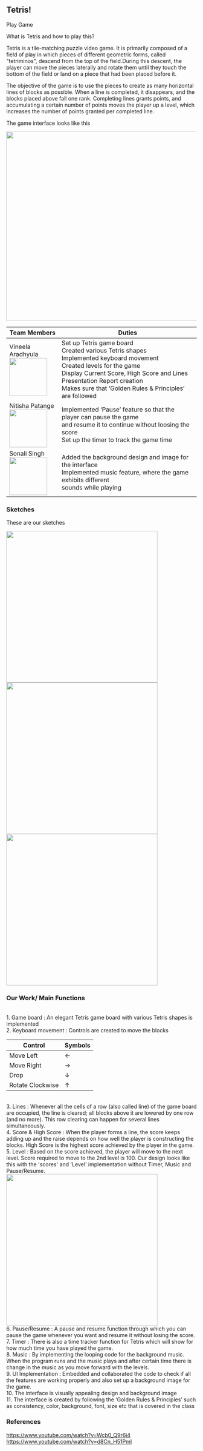 <section class="Tetris!">
 <h2>Tetris!</h2>
</section>

<p><ahref="https://hci-game-interface.github.io/Project-2---Tetris/">Play Game</a></p>

What is Tetris and how to play this?

Tetris is a tile-matching puzzle video game. It is primarily composed of a field of play in which pieces of different geometric forms, called "tetriminos", descend from the top of the field.During this descent, the player can move the pieces laterally and rotate them until they touch the bottom of the field or land on a piece that had been placed before it. 

The objective of the game is to use the pieces to create as many horizontal lines of blocks as possible. When a line is completed, it disappears, and the blocks placed above fall one rank. Completing lines grants points, and accumulating a certain number of points moves the player up a level, which increases the number of points granted per completed line.

The game interface looks like this

<img src="https://user-images.githubusercontent.com/58001098/70393481-f7778d80-19af-11ea-88a0-5279215c2990.gif" width="700" height="500">

| Team Members      | Duties                                                                                                                                                                                                                                                                                                                                                                                                                                                                        |
|-------------------|-------------------------------------------------------------------------------------------------------------------------------------------------------------------------------------------------------------------------------------------------------------------------------------------------------------------------------------------------------------------------------------------------------------------------------------------------------------------------------|
| Vineela Aradhyula <br><img src="https://user-images.githubusercontent.com/58001098/69386331-f80de580-0c87-11ea-9ef6-67ca9ca6e530.jpg" width="100"> | Set up Tetris game board<br>Created various Tetris shapes<br>Implemented keyboard movement<br>Created levels for the game<br>Display Current Score, High Score and Lines<br>Presentation Report creation<br>Makes sure that ‘Golden Rules & Principles’ are followed |
| Nitisha Patange  <br><img src="https://user-images.githubusercontent.com/58001098/69386759-1fb17d80-0c89-11ea-851f-673eed82470f.jpeg" width="100">  | Implemented ‘Pause’ feature so that the player can pause the game <br>and resume it to continue without loosing the score<br>Set up the timer to track the game time                                                                                                                                                                                                                                                                                             |
| Sonali Singh  <br><img src="https://user-images.githubusercontent.com/58001098/69386855-6ef7ae00-0c89-11ea-87a4-2224ca63051f.jpeg" width="100">    | Added the background design and image for the interface<br>Implemented music feature, where the game exhibits different <br>sounds while playing                                                                                                                                                                                                                                                                                                                    |    
<section class="Sketches">
      <h3>Sketches</h3>
      </section>                                                       

These are our sketches

<img src="https://user-images.githubusercontent.com/58001098/69388267-e7606e00-0c8d-11ea-9153-b450e0bb1ca0.png" width="400"> <img src="https://user-images.githubusercontent.com/58001098/69388390-5342d680-0c8e-11ea-9fc9-6648081993dd.png" width="400">
<img src="https://user-images.githubusercontent.com/58001098/69388470-8be2b000-0c8e-11ea-9db6-d11fa8104dd9.png" width="400">

<section class="Our Work/ Main Functions">
      <h3>Our Work/ Main Functions</h3>
      </section>     
<br>1. Game board : An elegant Tetris game board with various Tetris shapes is implemented
<br>2. Keyboard movement : Controls are created to move the blocks

| Control      | Symbols                                                                                                                                                                                                                                                                                                                                                                                                                                                                      |
|-------------------|-------------------------------------------------------------------------------------------------------------------------------------------------------------------------------------------------------------------------------------------------------------------------------------------------------------------------------------------------------------------------------------------------------------------------------------------------------------------------------|
| Move Left            | ← |
| Move Right           | → |                                                                                                   
| Drop                 | ↓ | 
| Rotate Clockwise     | ↑ | 
 
<br>3. Lines : Whenever all the cells of a row (also called line) of the game board are occupied, the line is cleared; all blocks above it are lowered by one row (and no more). This row clearing can happen for several lines simultaneously.
<br>4. Score & High Score : When the player forms a line, the score keeps adding up and the raise depends on how well the player is constructing the blocks. High Score is the highest score achieved by the player in the game.
<br>5. Level : Based on the score achieved, the player will move to the next level. Score required to move to the 2nd level is 100.
Our design looks like this with the 'scores' and 'Level' implementation without Timer, Music and Pause/Resume.
<img src="https://user-images.githubusercontent.com/58001098/70393772-77ebbd80-19b3-11ea-9674-316e379c7969.png" width="400">
<br>6. Pause/Resume : A pause and resume function through which you can pause the game whenever you want and resume it without losing the score. 
<br>7. Timer : There is also a time tracker function for Tetris which will show for how much time you have played the game.
<br>8. Music : By implementing the looping code for the background music. When the program runs and the music plays and after certain time there is change in the music as you move forward with the levels.
<br>9. UI Implementation : Embedded and collaborated the code to check if all the features are working properly and also set up a background image for the game.
<br>10. The interface is visually appealing design and background image
<br>11. The interface is created by following the ‘Golden Rules & Principles’ such as consistency, color, background, font, size etc that is covered in the class

<section class="References">
      <h3>References</h3>
      </section>

https://www.youtube.com/watch?v=Wcb0_Q9r6i4
<br>https://www.youtube.com/watch?v=d8Cn_H51PmI
